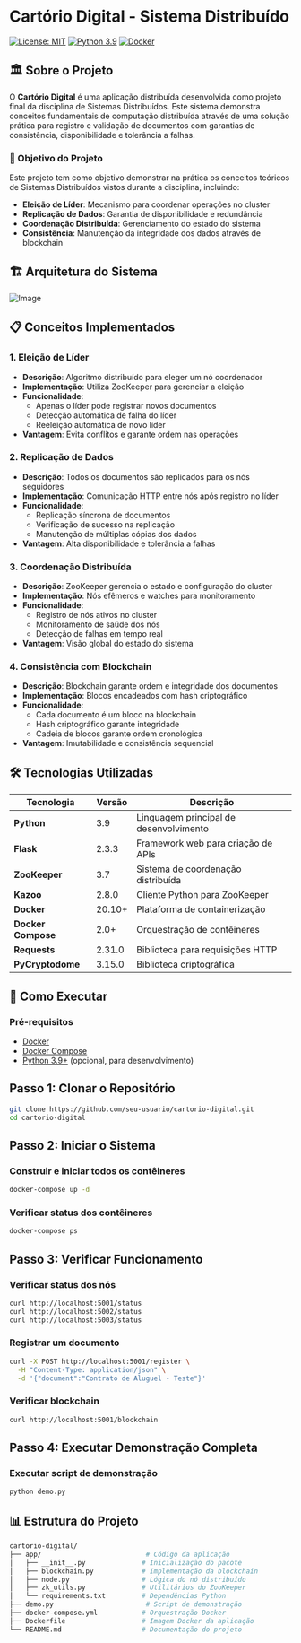 # Cartório Digital - Sistema Distribuído

[![License: MIT](https://img.shields.io/badge/License-MIT-yellow.svg)](https://opensource.org/licenses/MIT)
[![Python 3.9](https://img.shields.io/badge/python-3.9-blue.svg)](https://www.python.org/downloads/)
[![Docker](https://img.shields.io/badge/docker-%230db7ed.svg?style=for-the-badge&logo=docker&logoColor=white)](https://www.docker.com/)

## 🏛️ Sobre o Projeto

O **Cartório Digital** é uma aplicação distribuída desenvolvida como projeto final da disciplina de Sistemas Distribuídos. Este sistema demonstra conceitos fundamentais de computação distribuída através de uma solução prática para registro e validação de documentos com garantias de consistência, disponibilidade e tolerância a falhas.

### 🎯 Objetivo do Projeto

Este projeto tem como objetivo demonstrar na prática os conceitos teóricos de Sistemas Distribuídos vistos durante a disciplina, incluindo:

- **Eleição de Líder**: Mecanismo para coordenar operações no cluster
- **Replicação de Dados**: Garantia de disponibilidade e redundância
- **Coordenação Distribuída**: Gerenciamento do estado do sistema
- **Consistência**: Manutenção da integridade dos dados através de blockchain

## 🏗️ Arquitetura do Sistema
![Image](https://github.com/user-attachments/assets/f0df0626-ea4f-454b-bcb5-353c370b5636)

## 📋 Conceitos Implementados

### 1. Eleição de Líder
- **Descrição**: Algoritmo distribuído para eleger um nó coordenador
- **Implementação**: Utiliza ZooKeeper para gerenciar a eleição
- **Funcionalidade**: 
  - Apenas o líder pode registrar novos documentos
  - Detecção automática de falha do líder
  - Reeleição automática de novo líder
- **Vantagem**: Evita conflitos e garante ordem nas operações

### 2. Replicação de Dados
- **Descrição**: Todos os documentos são replicados para os nós seguidores
- **Implementação**: Comunicação HTTP entre nós após registro no líder
- **Funcionalidade**:
  - Replicação síncrona de documentos
  - Verificação de sucesso na replicação
  - Manutenção de múltiplas cópias dos dados
- **Vantagem**: Alta disponibilidade e tolerância a falhas

### 3. Coordenação Distribuída
- **Descrição**: ZooKeeper gerencia o estado e configuração do cluster
- **Implementação**: Nós efêmeros e watches para monitoramento
- **Funcionalidade**:
  - Registro de nós ativos no cluster
  - Monitoramento de saúde dos nós
  - Detecção de falhas em tempo real
- **Vantagem**: Visão global do estado do sistema

### 4. Consistência com Blockchain
- **Descrição**: Blockchain garante ordem e integridade dos documentos
- **Implementação**: Blocos encadeados com hash criptográfico
- **Funcionalidade**:
  - Cada documento é um bloco na blockchain
  - Hash criptográfico garante integridade
  - Cadeia de blocos garante ordem cronológica
- **Vantagem**: Imutabilidade e consistência sequencial

## 🛠️ Tecnologias Utilizadas

| Tecnologia | Versão | Descrição |
|-----------|--------|-----------|
| **Python** | 3.9 | Linguagem principal de desenvolvimento |
| **Flask** | 2.3.3 | Framework web para criação de APIs |
| **ZooKeeper** | 3.7 | Sistema de coordenação distribuída |
| **Kazoo** | 2.8.0 | Cliente Python para ZooKeeper |
| **Docker** | 20.10+ | Plataforma de containerização |
| **Docker Compose** | 2.0+ | Orquestração de contêineres |
| **Requests** | 2.31.0 | Biblioteca para requisições HTTP |
| **PyCryptodome** | 3.15.0 | Biblioteca criptográfica |

## 🚀 Como Executar

### Pré-requisitos

- [Docker](https://www.docker.com/get-started)
- [Docker Compose](https://docs.docker.com/compose/install/)
- [Python 3.9+](https://www.python.org/downloads/) (opcional, para desenvolvimento)
## Passo 1: Clonar o Repositório

```bash
git clone https://github.com/seu-usuario/cartorio-digital.git
cd cartorio-digital
```
## Passo 2: Iniciar o Sistema
### Construir e iniciar todos os contêineres
```bash
docker-compose up -d
```
### Verificar status dos contêineres
```bash
docker-compose ps
```
## Passo 3: Verificar Funcionamento
### Verificar status dos nós
```bash
curl http://localhost:5001/status
curl http://localhost:5002/status
curl http://localhost:5003/status
```
### Registrar um documento
```bash
curl -X POST http://localhost:5001/register \
  -H "Content-Type: application/json" \
  -d '{"document":"Contrato de Aluguel - Teste"}'
```
### Verificar blockchain
```bash
curl http://localhost:5001/blockchain
```
## Passo 4: Executar Demonstração Completa
### Executar script de demonstração
```bash
python demo.py
```

## 📊 Estrutura do Projeto
```bash
cartorio-digital/
├── app/                          # Código da aplicação
│   ├── __init__.py              # Inicialização do pacote
│   ├── blockchain.py            # Implementação da blockchain
│   ├── node.py                  # Lógica do nó distribuído
│   ├── zk_utils.py              # Utilitários do ZooKeeper
│   └── requirements.txt         # Dependências Python
├── demo.py                       # Script de demonstração
├── docker-compose.yml           # Orquestração Docker
├── Dockerfile                   # Imagem Docker da aplicação
└── README.md                    # Documentação do projeto
```
